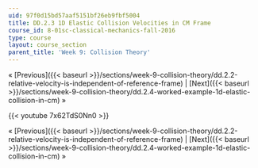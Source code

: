 ```yaml
---
uid: 97f0d15bd57aaf5151bf26eb9fbf5004
title: DD.2.3 1D Elastic Collision Velocities in CM Frame
course_id: 8-01sc-classical-mechanics-fall-2016
type: course
layout: course_section
parent_title: 'Week 9: Collision Theory'
---
```


« [Previous]({{< baseurl >}}/sections/week-9-collision-theory/dd.2.2-relative-velocity-is-independent-of-reference-frame) | [Next]({{< baseurl >}}/sections/week-9-collision-theory/dd.2.4-worked-example-1d-elastic-collision-in-cm) »

{{< youtube 7x62TdS0Nn0 >}}

« [Previous]({{< baseurl >}}/sections/week-9-collision-theory/dd.2.2-relative-velocity-is-independent-of-reference-frame) | [Next]({{< baseurl >}}/sections/week-9-collision-theory/dd.2.4-worked-example-1d-elastic-collision-in-cm) »